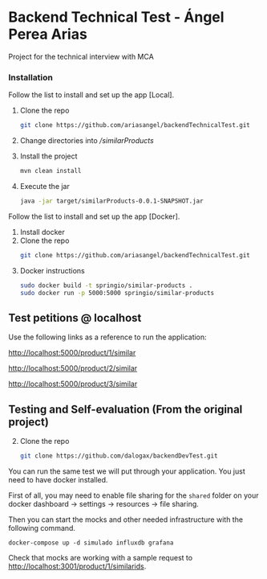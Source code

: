 # Backend Technical Test - Ángel Perea Arias
Project for the technical interview with MCA

### Installation

Follow the list to install and set up the app [Local].

1. Clone the repo
   ```sh
   git clone https://github.com/ariasangel/backendTechnicalTest.git
   ```
2. Change directories into _/similarProducts_

3. Install the project
   ```sh
   mvn clean install
   ```
4. Execute the jar
   ``` sh
   java -jar target/similarProducts-0.0.1-SNAPSHOT.jar
   ```

Follow the list to install and set up the app [Docker].

1. Install docker
2. Clone the repo
   ```sh
   git clone https://github.com/ariasangel/backendTechnicalTest.git
   ```
3. Docker instructions
   ```sh
   sudo docker build -t springio/similar-products .
   sudo docker run -p 5000:5000 springio/similar-products
   ```

## Test petitions @ localhost
Use the following links as a reference to run the application:

[http://localhost:5000/product/1/similar](http://localhost:3001/product/1/similar)

[http://localhost:5000/product/2/similar](http://localhost:3001/product/2/similar)

[http://localhost:5000/product/3/similar](http://localhost:3001/product/3/similar)



## Testing and Self-evaluation (From the original project)
2. Clone the repo
   ```sh
   git clone https://github.com/dalogax/backendDevTest.git
   ```
You can run the same test we will put through your application. You just need to have docker installed.

First of all, you may need to enable file sharing for the `shared` folder on your docker dashboard -> settings -> resources -> file sharing.

Then you can start the mocks and other needed infrastructure with the following command.
```
docker-compose up -d simulado influxdb grafana
```
Check that mocks are working with a sample request to [http://localhost:3001/product/1/similarids](http://localhost:3001/product/1/similarids).
